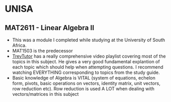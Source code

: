 # UNISA

## MAT2611 - Linear Algebra II
- This was a module I completed while studying at the University of South Africa.
- MAT1503 is the predecessor 
- [TrevTutor](https://www.youtube.com/playlist?list=PLDDGPdw7e6AjJacaEe9awozSaOou-NIx_) has a really comprehensive video playlist covering most of the topics in this subject. He gives a very good fundamental explantion of each topic which should help when attempting questions. I recommend watching EVERYTHING corresponding to topics from the study guide.
- Basic knowledge of Algebra is VITAL (system of equations, echelon form, pivots, basic operations on vectors, identity matrix, unit vectors, row reduction etc). Row reduction is used A LOT when dealing with vectors/matrices in this subject
